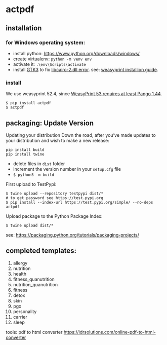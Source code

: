 # actpdf

## installation

### for Windows operating system:

+ install python: https://www.python.org/downloads/windows/
+ create virtualenv: `python -m venv env`
+ activate it: `.\env\Scripts\activate`
+ install [GTK3](https://github.com/tschoonj/GTK-for-Windows-Runtime-Environment-Installer/releases) to fix [libcairo-2.dll error](https://stackoverflow.com/q/59481394/2351696). see: [weasyprint installion guide](https://doc.courtbouillon.org/weasyprint/latest/first_steps.html).


### install

We use weasyprint 52.4, since [WeasyPrint 53 requires at least Pango 1.44](https://github.com/Kozea/WeasyPrint/issues/1384).


    $ pip install actpdf
    $ actpdf

## packaging: Update Version

Updating your distribution Down the road, after you’ve made updates to your distribution and wish to make a new release:

	pip install build
	pip install twine

* delete files in `dist` folder
* increment the version number in your `setup.cfg` file
* `$ python3 -m build`

First upload to TestPypi:

	$ twine upload --repository testpypi dist/*
	# to get password see https://test.pypi.org
	$ pip install --index-url https://test.pypi.org/simple/ --no-deps actpdf


Upload package to the Python Package Index:

	$ twine upload dist/*

	
see: https://packaging.python.org/tutorials/packaging-projects/



## completed templates:

1. allergy
1. nutrition
1. health
1. fitness_quanutrition
1. nutrition_quanutrition
1. fitness
1. detox
1. skin
1. pgx
1. personality
1. carrier
1. sleep



tools: pdf to html converter <https://idrsolutions.com/online-pdf-to-html-converter>
